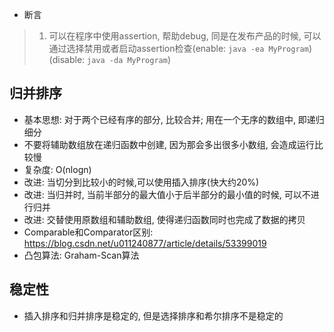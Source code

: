 * 断言
> 1. 可以在程序中使用assertion, 帮助debug, 同是在发布产品的时候, 可以通过选择禁用或者启动assertion检查(enable: `java -ea MyProgram`)(disable: `java -da MyProgram`)
## 归并排序
* 基本思想: 对于两个已经有序的部分, 比较合并; 用在一个无序的数组中, 即递归细分
* 不要将辅助数组放在递归函数中创建, 因为那会多出很多小数组, 会造成运行比较慢
* 复杂度: O(nlogn)
* 改进: 当切分到比较小的时候,可以使用插入排序(快大约20%)
* 改进: 当归并时, 当前半部分的最大值小于后半部分的最小值的时候, 可以不进行归并
* 改进: 交替使用原数组和辅助数组, 使得递归函数同时也完成了数据的拷贝
* Comparable和Comparator区别: https://blog.csdn.net/u011240877/article/details/53399019
* 凸包算法: Graham-Scan算法

## 稳定性
* 插入排序和归并排序是稳定的, 但是选择排序和希尔排序不是稳定的
